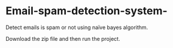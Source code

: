 # Email-spam-detection-system-
Detect  emails is spam or not using naïve bayes algorithm.

Download the zip file and then run the project. 
